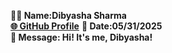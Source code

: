 **🧑‍💻 Name:Dibyasha Sharma**   
[**🌐 GitHub Profile**](https://github.com/dibyashaS)
**📅 Date:05/31/2025**   
**💬 Message: Hi! It's me, Dibyasha!**  
